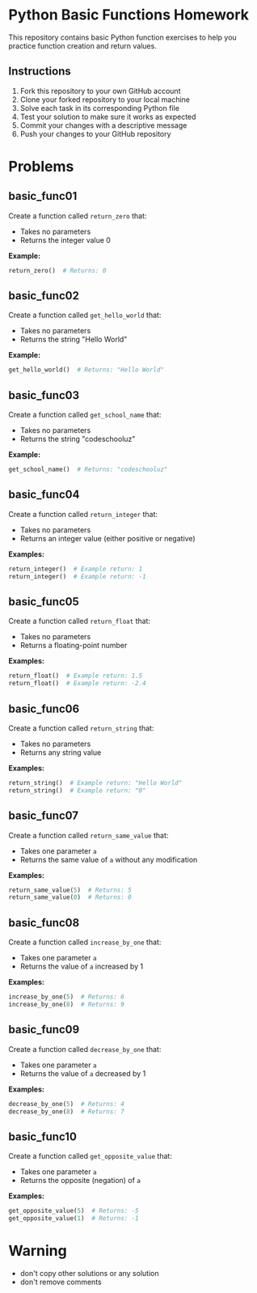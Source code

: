 # Python Basic Functions Homework

This repository contains basic Python function exercises to help you practice function creation and return values.

## Instructions
1. Fork this repository to your own GitHub account
2. Clone your forked repository to your local machine
3. Solve each task in its corresponding Python file
4. Test your solution to make sure it works as expected
5. Commit your changes with a descriptive message
6. Push your changes to your GitHub repository

# Problems

## basic_func01
Create a function called `return_zero` that:
- Takes no parameters
- Returns the integer value 0

**Example:**
```Python
return_zero()  # Returns: 0
```

## basic_func02
Create a function called `get_hello_world` that:
- Takes no parameters
- Returns the string "Hello World"

**Example:**
```Python
get_hello_world()  # Returns: "Hello World"
```

## basic_func03
Create a function called `get_school_name` that:
- Takes no parameters
- Returns the string "codeschooluz"

**Example:**
```Python
get_school_name()  # Returns: "codeschooluz"
```

## basic_func04
Create a function called `return_integer` that:
- Takes no parameters
- Returns an integer value (either positive or negative)

**Examples:**
```Python
return_integer()  # Example return: 1
return_integer()  # Example return: -1
```

## basic_func05
Create a function called `return_float` that:
- Takes no parameters
- Returns a floating-point number

**Examples:**
```Python
return_float()  # Example return: 1.5
return_float()  # Example return: -2.4
```

## basic_func06
Create a function called `return_string` that:
- Takes no parameters
- Returns any string value

**Examples:**
```Python
return_string()  # Example return: "Hello World"
return_string()  # Example return: "0"
```

## basic_func07
Create a function called `return_same_value` that:
- Takes one parameter `a`
- Returns the same value of `a` without any modification

**Examples:**
```Python
return_same_value(5)  # Returns: 5
return_same_value(0)  # Returns: 0
```

## basic_func08
Create a function called `increase_by_one` that:
- Takes one parameter `a`
- Returns the value of `a` increased by 1

**Examples:**
```Python
increase_by_one(5)  # Returns: 6
increase_by_one(8)  # Returns: 9
```

## basic_func09
Create a function called `decrease_by_one` that:
- Takes one parameter `a`
- Returns the value of `a` decreased by 1

**Examples:**
```Python
decrease_by_one(5)  # Returns: 4
decrease_by_one(8)  # Returns: 7
```

## basic_func10
Create a function called `get_opposite_value` that:
- Takes one parameter `a`
- Returns the opposite (negation) of `a`

**Examples:**
```Python
get_opposite_value(5)  # Returns: -5
get_opposite_value(1)  # Returns: -1
```

# Warning
- don't copy other solutions or any solution
- don't remove comments
